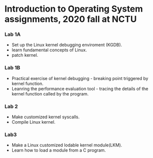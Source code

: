 # Introduction to Operating System assignments, 2020 fall at NCTU

### Lab 1A
* Set up the Linux kernel debugging enviroment (KGDB).
* learn fundamental concepts of Linux.
* patch kernel.
       
### Lab 1B
* Practical exercise of kernel debugging - breaking point triggered by kernel function.
* Leanring the performance evaluation tool - tracing the details of the kernel function called by the program.
       
### Lab 2
* Make customized kernel syscalls.
* Compile Linux kernel.
       
### Lab3 
* Make a Linux customized lodable kernel module(LKM).
* Learn how to load a module from a C program.
